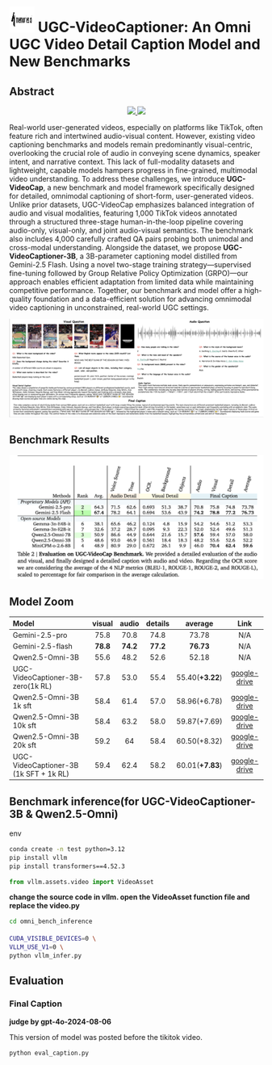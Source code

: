 #  <img src="memories-ai.png" alt="Icon" width="50" height="50"> UGC-VideoCaptioner: An Omni UGC Video Detail Caption Model and New Benchmarks



## Abstract

<p align="center">
  <a href="https://memories.ai/" target="_blank">
    <img src="https://img.shields.io/badge/Paper_Latest-Version-blue">
  </a> 
  <!-- <a href="https://arxiv.org/pdf/2503.12542v2" target='_**blank**'>
    <img src="https://img.shields.io/badge/arXiv-2503.12542v2📖-bron?">
  </a>  -->
  <a href="https://huggingface.co/collections/openinterx/ugc-videocap-6845e290580112a1834737c4" target='_blank'>
    <img src="https://img.shields.io/badge/Huggingface%20Models-🤗-blue">
  </a>
</p>

Real-world user-generated videos, especially on platforms like TikTok, often feature rich and intertwined audio-visual content. However, existing video captioning benchmarks and models remain predominantly visual-centric, overlooking the crucial role of audio in conveying scene dynamics, speaker intent, and narrative context. This lack of full-modality datasets and lightweight, capable models hampers progress in fine-grained, multimodal video understanding.
To address these challenges, we introduce **UGC-VideoCap**, a new benchmark and model framework specifically designed for detailed, omnimodal captioning of short-form, user-generated videos. Unlike prior datasets, UGC-VideoCap emphasizes balanced integration of audio and visual modalities, featuring 1,000 TikTok videos annotated through a structured three-stage human-in-the-loop pipeline covering audio-only, visual-only, and joint audio-visual semantics. The benchmark also includes 4,000 carefully crafted QA pairs probing both unimodal and cross-modal understanding.
Alongside the dataset, we propose **UGC-VideoCaptioner-3B**, a 3B-parameter captioning model distilled from Gemini-2.5 Flash. Using a novel two-stage training strategy—supervised fine-tuning followed by Group Relative Policy Optimization (GRPO)—our approach enables efficient adaptation from limited data while maintaining competitive performance. Together, our benchmark and model offer a high-quality foundation and a data-efficient solution for advancing omnimodal video captioning in unconstrained, real-world UGC settings.



<p align="center">
    <img src="tiktok_qa_sample.png" alt="UGC-VideoCap">
</p>

## Benchmark Results

<p align="center">
    <img src="benchmark.png" alt="UGC-VideoCap">
</p>


## Model Zoom

| Model                         | visual | audio | details | average | Link |
|:------------------------------|:------:|:-----:|:-------:|:-------:|:----:|
| Gemini-2.5-pro              |    75.8    |   70.8    |    74.8     |     73.78    | N/A  |
| Gemini-2.5-flash              | **78.8**     |   **74.2**    |    **77.2**    |    **76.73**    | N/A  |
| Qwen2.5-Omni-3B               |   55.6     |  48.2    |   52.6      |   52.18      | N/A  |
| UGC-VideoCaptioner-3B-zero(1k RL)         |    57.8    |  53.0     |    55.4     |    55.40(**+3.22**)    | [google-drive](https://drive.google.com/drive/folders/1R-L4kz4R7UxYpcU4El1ctgvVDQbsMsG6?usp=sharing) |
| Qwen2.5-Omni-3B 1k sft        |    58.4    |   61.4  |   57.0    |     58.96(+6.78)    | [google-drive](https://drive.google.com/drive/folders/1itJ1u4XEJNVfmgbxuKL-fGWCbaW3EAza?usp=sharing) |
| Qwen2.5-Omni-3B 10k sft       |    58.4   |    63.2   |   58.0     |   59.87(+7.69)     | [google-drive](https://drive.google.com/drive/folders/1auQ4mx9CcxIzAIF4SyH034xufzrqe29w?usp=sharing) |
| Qwen2.5-Omni-3B 20k sft       |    59.2   |   64    |    58.4   |     60.50(+8.32)     | [google-drive](https://drive.google.com/drive/folders/11WJZkq8I_807zJUmBCCvwNjSj18F2im9?usp=sharing) |
| UGC-VideoCaptioner-3B (1k SFT + 1k RL)         |   59.4     |    62.4   |    58.2     |    60.01(**+7.83**)   | [google-drive](https://drive.google.com/drive/folders/1LGmIU60cdacErNgUk86D8I5_kiU_ljFz?usp=sharing) |





## Benchmark inference(for UGC-VideoCaptioner-3B & Qwen2.5-Omni)
env
```bash
conda create -n test python=3.12
pip install vllm
pip install transformers==4.52.3
```


```python
from vllm.assets.video import VideoAsset
```
**change the source code in vllm. open the VideoAsset function file and replace the video.py**


```bash
cd omni_bench_inference

CUDA_VISIBLE_DEVICES=0 \
VLLM_USE_V1=0 \
python vllm_infer.py
```


## Evaluation 
### Final Caption

**judge by gpt-4o-2024-08-06**

This version of model was posted before the tikitok video. 

```bash
python eval_caption.py
```